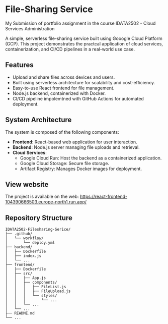 # File-Sharing Service
My Submission of portfolio assignment in the course IDATA2502 - Cloud Services Administration

A simple, serverless file-sharing service built using Gooogle Cloud Platform (GCP).
This project demonstrates the practcal application of cloud services, containerization, and CI/CD pipelines in a real-world use case.


## Features

- Upload and share files across devices and users.
- Built using serverless architecture for scalability and cost-efficiency.
- Easy-to-use React frontend for file management.
- Node.js backend, containerized with Docker.
- CI/CD pipeline impolemtned with GitHub Actions for automated deployment.

## System Architecture

The system is composed of the following components:
- **Frontend**: React-based web application for user interaction.
- **Backend**: Node.js server managing file uploads and retrieval.
- **Cloud Services**:
    - Google Cloud Run: Host the backend as a containerized application.
    - Google Cloud Storage: Secure file storage.
    - Artifact Registry: Manages Docker images for deployment.


## View website

The project is available on the web: 
https://react-frontend-104390666503.europe-north1.run.app/

## Repository Structure

```
IDATA2502-Filesharing-Serice/
├── .github/
│   └── workflow/
│       └── deploy.yml
├── backend/
│   ├── Dockerfile
│   ├── index.js
│   └── ...
├── frontend/
│   ├── Dockerfile
│   ├── src/
│   │   ├── App.js
│   │   ├── components/
│   │   │   ├── FileList.js
│   │   │   ├── FileUpload.js
│   │   │   └── styles/
│   │   │       └── ...
│   │   └── ...
│   └── ...
├── README.md
└── ...
```